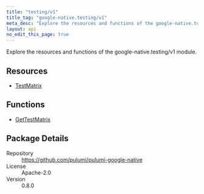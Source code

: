 ```yaml
---
title: "testing/v1"
title_tag: "google-native.testing/v1"
meta_desc: "Explore the resources and functions of the google-native.testing/v1 module."
layout: api
no_edit_this_page: true
---
```


<!-- WARNING: this file was generated by Pulumi Docs Generator. -->
<!-- Do not edit by hand unless you're certain you know what you are doing! -->

Explore the resources and functions of the google-native.testing/v1 module.

<h2 id="resources">Resources</h2>
<ul class="api">
    <li><a href="testmatrix" title="TestMatrix"><span class="symbol resource"></span>TestMatrix</a></li>
</ul>

<h2 id="functions">Functions</h2>
<ul class="api">
    <li><a href="gettestmatrix" title="GetTestMatrix"><span class="symbol function"></span>GetTestMatrix</a></li>
</ul>

<h2 id="package-details">Package Details</h2>
<dl class="package-details">
	<dt>Repository</dt>
	<dd><a href="https://github.com/pulumi/pulumi-google-native">https://github.com/pulumi/pulumi-google-native</a></dd>
	<dt>License</dt>
	<dd>Apache-2.0</dd>
	<dt>Version</dt>
	<dd>0.8.0</dd>
</dl>

